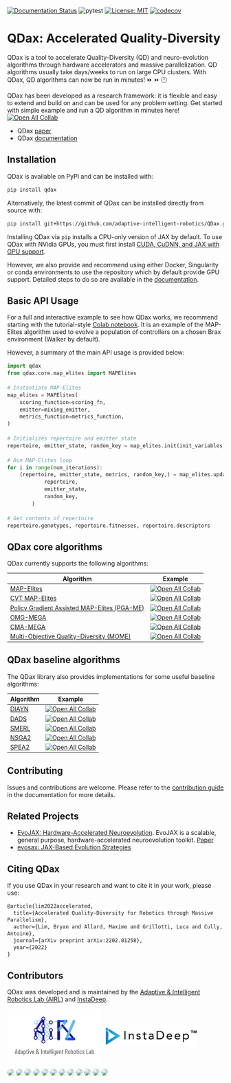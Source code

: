 [![Documentation Status](https://readthedocs.org/projects/qdax/badge/?version=latest)](https://qdax.readthedocs.io/en/latest/?badge=latest)
![pytest](https://github.com/adaptive-intelligent-robotics/QDax/actions/workflows/ci.yaml/badge.svg?branch=main)
[![License: MIT](https://img.shields.io/badge/License-MIT-yellow.svg)](https://github.com/adaptive-intelligent-robotics/QDax/blob/main/LICENSE)
[![codecov](https://codecov.io/gh/adaptive-intelligent-robotics/QDax/branch/feat/add-codecov/graph/badge.svg)](https://codecov.io/gh/adaptive-intelligent-robotics/QDax)


# QDax: Accelerated Quality-Diversity
QDax is a tool to accelerate Quality-Diversity (QD) and neuro-evolution algorithms through hardware accelerators and massive parallelization. QD algorithms usually take days/weeks to run on large CPU clusters. With QDax, QD algorithms can now be run in minutes! ⏩ ⏩ 🕛

QDax has been developed as a research framework: it is flexible and easy to extend and build on and can be used for any problem setting. Get started with simple example and run a QD algorithm in minutes here! [![Open All Collab](https://colab.research.google.com/assets/colab-badge.svg)](https://colab.research.google.com/github/adaptive-intelligent-robotics/QDax/blob/main/notebooks/mapelites_example.ipynb)

- QDax [paper](https://arxiv.org/abs/2202.01258)
- QDax [documentation](https://qdax.readthedocs.io/en/latest/)


## Installation
QDax is available on PyPI and can be installed with:  
```bash
pip install qdax
```
Alternatively, the latest commit of QDax can be installed directly from source with:
```bash
pip install git+https://github.com/adaptive-intelligent-robotics/QDax.git@main
```
Installing QDax via ```pip``` installs a CPU-only version of JAX by default. To use QDax with NVidia GPUs, you must first install [CUDA, CuDNN, and JAX with GPU support](https://github.com/google/jax#installation).

However, we also provide and recommend using either Docker, Singularity or conda environments to use the repository which by default provide GPU support. Detailed steps to do so are available in the [documentation](https://qdax.readthedocs.io/en/latest/installation/).

## Basic API Usage
For a full and interactive example to see how QDax works, we recommend starting with the tutorial-style [Colab notebook](./notebooks/mapelites_example.ipynb). It is an example of the MAP-Elites algorithm used to evolve a population of controllers on a chosen Brax environment (Walker by default).

However, a summary of the main API usage is provided below:
```python
import qdax
from qdax.core.map_elites import MAPElites

# Instantiate MAP-Elites
map_elites = MAPElites(
    scoring_function=scoring_fn,
    emitter=mixing_emitter,
    metrics_function=metrics_function,
)

# Initializes repertoire and emitter state
repertoire, emitter_state, random_key = map_elites.init(init_variables, centroids, random_key)

# Run MAP-Elites loop
for i in range(num_iterations):
    (repertoire, emitter_state, metrics, random_key,) = map_elites.update(
            repertoire,
            emitter_state,
            random_key,
        )

# Get contents of repertoire
repertoire.genotypes, repertoire.fitnesses, repertoire.descriptors
```


## QDax core algorithms
QDax currently supports the following algorithms:

| Algorithm  | Example |
| --- | --- |
| [MAP-Elites](https://arxiv.org/abs/1504.04909) | [![Open All Collab](https://colab.research.google.com/assets/colab-badge.svg)](https://colab.research.google.com/github/adaptive-intelligent-robotics/QDax/blob/main/notebooks/mapelites_example.ipynb) |
| [CVT MAP-Elites](https://arxiv.org/abs/1610.05729) | [![Open All Collab](https://colab.research.google.com/assets/colab-badge.svg)](https://colab.research.google.com/github/adaptive-intelligent-robotics/QDax/blob/main/notebooks/mapelites_example.ipynb) |
| [Policy Gradient Assisted MAP-Elites (PGA-ME)](https://hal.archives-ouvertes.fr/hal-03135723v2/file/PGA_MAP_Elites_GECCO.pdf) | [![Open All Collab](https://colab.research.google.com/assets/colab-badge.svg)](https://colab.research.google.com/github/adaptive-intelligent-robotics/QDax/blob/main/notebooks/pgame_example.ipynb) |
| [OMG-MEGA](https://arxiv.org/abs/2106.03894) |  [![Open All Collab](https://colab.research.google.com/assets/colab-badge.svg)](https://colab.research.google.com/github/adaptive-intelligent-robotics/QDax/blob/main/notebooks/omgmega_example.ipynb) |
| [CMA-MEGA](https://arxiv.org/abs/2106.03894) | [![Open All Collab](https://colab.research.google.com/assets/colab-badge.svg)](https://colab.research.google.com/github/adaptive-intelligent-robotics/QDax/blob/main/notebooks/cmamega_example.ipynb) |
| [Multi-Objective Quality-Diversity (MOME)](https://arxiv.org/abs/2202.03057) | [![Open All Collab](https://colab.research.google.com/assets/colab-badge.svg)](https://colab.research.google.com/github/adaptive-intelligent-robotics/QDax/blob/main/notebooks/mome_example.ipynb) |


## QDax baseline algorithms
The QDax library also provides implementations for some useful baseline algorithms:

| Algorithm  | Example |
| --- | --- |
| [DIAYN](https://arxiv.org/abs/1802.06070) | [![Open All Collab](https://colab.research.google.com/assets/colab-badge.svg)](https://colab.research.google.com/github/adaptive-intelligent-robotics/QDax/blob/main/notebooks/diayn_example.ipynb) |
| [DADS](https://arxiv.org/abs/1907.01657) | [![Open All Collab](https://colab.research.google.com/assets/colab-badge.svg)](https://colab.research.google.com/github/adaptive-intelligent-robotics/QDax/blob/main/notebooks/dads_example.ipynb) |
| [SMERL](https://arxiv.org/abs/2010.14484) | [![Open All Collab](https://colab.research.google.com/assets/colab-badge.svg)](https://colab.research.google.com/github/adaptive-intelligent-robotics/QDax/blob/main/notebooks/smerl_example.ipynb) |
| [NSGA2](https://ieeexplore.ieee.org/document/996017) | [![Open All Collab](https://colab.research.google.com/assets/colab-badge.svg)](https://colab.research.google.com/github/adaptive-intelligent-robotics/QDax/blob/main/notebooks/nsga2_spea2_example.ipynb) |
| [SPEA2](https://www.semanticscholar.org/paper/SPEA2%3A-Improving-the-strength-pareto-evolutionary-Zitzler-Laumanns/b13724cb54ae4171916f3f969d304b9e9752a57f) | [![Open All Collab](https://colab.research.google.com/assets/colab-badge.svg)](https://colab.research.google.com/github/adaptive-intelligent-robotics/QDax/blob/main/notebooks/nsga2_spea2_example.ipynb) |

## Contributing
Issues and contributions are welcome. Please refer to the [contribution guide](https://qdax.readthedocs.io/en/latest/guides/CONTRIBUTING/) in the documentation for more details.

## Related Projects
- [EvoJAX: Hardware-Accelerated Neuroevolution](https://github.com/google/evojax). EvoJAX is a scalable, general purpose, hardware-accelerated neuroevolution toolkit. [Paper](https://arxiv.org/abs/2202.05008)
- [evosax: JAX-Based Evolution Strategies](https://github.com/RobertTLange/evosax)

## Citing QDax
If you use QDax in your research and want to cite it in your work, please use:
```
@article{lim2022accelerated,
  title={Accelerated Quality-Diversity for Robotics through Massive Parallelism},
  author={Lim, Bryan and Allard, Maxime and Grillotti, Luca and Cully, Antoine},
  journal={arXiv preprint arXiv:2202.01258},
  year={2022}
}
```

## Contributors

QDax was developed and is maintained by the [Adaptive & Intelligent Robotics Lab (AIRL)](https://www.imperial.ac.uk/adaptive-intelligent-robotics/) and [InstaDeep](https://www.instadeep.com/).

<img align="center" src="docs/images/AIRL_logo.png" alt="AIRL_Logo" width="220"/> <img align="center" src="docs/images/instadeep_logo.png" alt="InstaDeep_Logo" width="220"/>

<a href="https://github.com/limbryan" title="Bryan Lim"><img src="https://github.com/limbryan.png" height="auto" width="50" style="border-radius:50%"></a>
<a href="https://github.com/maxiallard" title="Maxime Allard"><img src="https://github.com/maxiallard.png" height="auto" width="50" style="border-radius:50%"></a>
<a href="https://github.com/Lookatator" title="Luca Grilloti"><img src="https://github.com/Lookatator.png" height="auto" width="50" style="border-radius:50%"></a>
<a href="https://github.com/manon-but-yes" title="Manon Flageat"><img src="https://github.com/manon-but-yes.png" height="auto" width="50" style="border-radius:50%"></a>
<a href="https://github.com/Aneoshun" title="Antoine Cully"><img src="https://github.com/Aneoshun.png" height="auto" width="50" style="border-radius:50%"></a>
<a href="https://github.com/felixchalumeau" title="Felix Chalumeau"><img src="https://github.com/felixchalumeau.png" height="auto" width="50" style="border-radius:50%"></a>
<a href="https://github.com/ranzenTom" title="Thomas Pierrot"><img src="https://github.com/ranzenTom.png" height="auto" width="50" style="border-radius:50%"></a>
<a href="https://github.com/Egiob" title="Raphael Boige"><img src="https://github.com/Egiob.png" height="auto" width="50" style="border-radius:50%"></a>
<a href="https://github.com/valentinmace" title="Valentin Mace"><img src="https://github.com/valentinmace.png" height="auto" width="50" style="border-radius:50%"></a>
<a href="https://github.com/GRichard513" title="Guillaume Richard"><img src="https://github.com/GRichard513.png" height="auto" width="50" style="border-radius:50%"></a>
<a href="https://github.com/flajolet" title="Arthur Flajolet"><img src="https://github.com/flajolet.png" height="auto" width="50" style="border-radius:50%"></a>
<a href="https://github.com/remidebette" title="Rémi Debette"><img src="https://github.com/remidebette.png" height="auto" width="50" style="border-radius:50%"></a>
